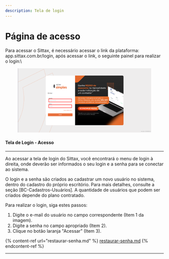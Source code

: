```yaml
---
description: Tela de login
---
```


# Página de acesso

Para acessar o Sittax, é necessário acessar o link da plataforma: app.sittax.com.br/login, após acessar o link, o seguinte painel para realizar o login:\


<figure><img src="../../.gitbook/assets/image (1) (1) (1) (1).png" alt=""><figcaption></figcaption></figure>

#### Tela de Login - Acesso

***

Ao acessar a tela de login do Sittax, você encontrará o menu de login à direita, onde deverão ser informados o seu login e a senha para se conectar ao sistema.

O login e a senha são criados ao cadastrar um novo usuário no sistema, dentro do cadastro do próprio escritório. Para mais detalhes, consulte a seção \[BC-Cadastros-Usuários]. A quantidade de usuários que podem ser criados depende do plano contratado.

Para realizar o login, siga estes passos:

1. Digite o e-mail do usuário no campo correspondente (Item 1 da imagem).
2. Digite a senha no campo apropriado (Item 2).
3. Clique no botão laranja "Acessar" (Item 3).

{% content-ref url="restaurar-senha.md" %}
[restaurar-senha.md](restaurar-senha.md)
{% endcontent-ref %}

***
